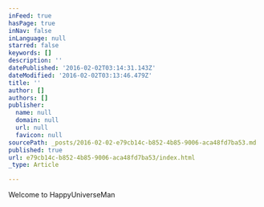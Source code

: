 ```yaml
---
inFeed: true
hasPage: true
inNav: false
inLanguage: null
starred: false
keywords: []
description: ''
datePublished: '2016-02-02T03:14:31.143Z'
dateModified: '2016-02-02T03:13:46.479Z'
title: ''
author: []
authors: []
publisher:
  name: null
  domain: null
  url: null
  favicon: null
sourcePath: _posts/2016-02-02-e79cb14c-b852-4b85-9006-aca48fd7ba53.md
published: true
url: e79cb14c-b852-4b85-9006-aca48fd7ba53/index.html
_type: Article

---
```

Welcome to HappyUniverseMan